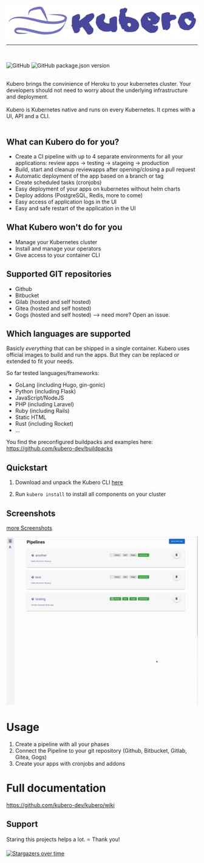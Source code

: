 <p align="center">
<img src="docs/logo/kubero-logo-horizontal.png">
</p>
<hr>
<br>

![GitHub](https://img.shields.io/github/license/kubero-dev/kubero?style=flat-square)
![GitHub package.json version](https://img.shields.io/github/package-json/v/kubero-dev/kubero?style=flat-square)

<br>
Kubero brings the convinience of Heroku to your kubernetes cluster. Your developers should not need to worry about the underlying infrastructure and deployment.
<br>
<br>
Kubero is Kubernetes native and runs on every Kubernetes. It cpmes with a UI, API and a CLI.
<br>
<br>

## What can Kubero do for you?
- Create a CI pipeline with up to 4 separate environments for all your applications: review apps -> testing -> stageing -> production
- Build, start and cleanup reviewapps after opening/closing a pull request
- Automatic deployment of the app based on a branch or tag
- Create scheduled tasks (cronjobs)
- Easy deployment of your apps on kubernetes without helm charts
- Deploy addons (PostgreSQL, Redis, more to come)
- Easy access of application logs in the UI
- Easy and safe restart of the application in the UI

## What Kubero won't do for you
- Manage your Kubernetes cluster
- Install and manage your operators
- Give access to your container CLI

## Supported GIT repositories
- Github
- Bitbucket
- Gilab (hosted and self hosted)
- Gitea (hosted and self hosted)
- Gogs (hosted and self hosted)
--> need more? Open an issue.

## Which languages are supported
Basicly *everything* that can be shipped in a single container. Kubero uses official images to build and run the apps. But they can be replaced or extended to fit your needs.

So far tested languages/frameworks:
- GoLang (including Hugo, gin-gonic)
- Python (including Flask)
- JavaScript/NodeJS
- PHP (including Laravel)
- Ruby (including Rails)
- Static HTML
- Rust (including Rocket)
- ...

You find the preconfigured buildpacks and examples here:
https://github.com/kubero-dev/buildpacks

## Quickstart
1) Download and unpack the Kubero CLI <a href="https://github.com/kubero-dev/kubero-cli/releases/latest">here</a><p>
2) Run `kubero install` to install all components on your cluster

## Screenshots
<a href="https://github.com/kubero-dev/kubero/tree/main/docs/screenshots">more Screenshots</a><p>
<img src="docs/screenshots/createapp.gif">

# Usage
1. Create a pipeline with all your phases
2. Connect the Pipeline to your git repository (Github, Bitbucket, Gitlab, Gitea, Gogs)
3. Create your apps with cronjobs and addons

# Full documentation
https://github.com/kubero-dev/kubero/wiki

## Support
Staring this projects helps a lot. ⭐ Thank you!

[![Stargazers over time](https://starchart.cc/kubero-dev/kubero.svg)](https://starchart.cc/kubero-dev/kubero)
